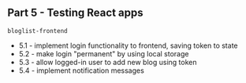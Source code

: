 ## Part 5 - Testing React apps

`bloglist-frontend`

- 5.1 - implement login functionality to frontend, saving token to state
- 5.2 - make login "permanent" by using local storage
- 5.3 - allow logged-in user to add new blog using token
- 5.4 - implement notification messages
